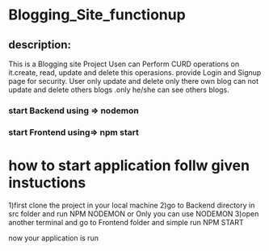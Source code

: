 # Blogging_Site_functionup

## description:
This is a Blogging site Project Usen can Perform CURD operations on it.create, read, update and delete this operasions. provide Login and Signup page for security. 
User only update and delete only there own blog can not update and delete others blogs .only he/she can see others blogs.

### start Backend using => nodemon
### start Frontend using=> npm start

# how to start application follw given instuctions
1)first clone the project in your local machine
2)go to Backend directory in src folder and run NPM NODEMON or Only you can use NODEMON
3)open another terminal and go to Frontend folder and simple run NPM START

now your application is run
